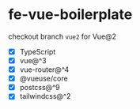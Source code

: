# fe-vue-boilerplate

checkout branch `vue2` for Vue@2

- [x] TypeScript
- [x] vue@^3
- [x] vue-router@^4
- [x] @vueuse/core
- [x] postcss@^9
- [x] tailwindcss@^2
